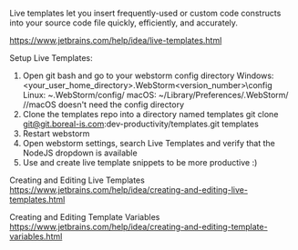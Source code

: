 Live templates let you insert frequently-used or custom code constructs into your source code file quickly, efficiently, and accurately.

https://www.jetbrains.com/help/idea/live-templates.html

Setup Live Templates:

1. Open git bash and go to your webstorm config directory
	Windows: <your_user_home_directory>\.WebStorm<version_number>\config\
	Linux: ~.WebStorm<version>/config/
	macOS: ~/Library/Preferences/.WebStorm<version>/      //macOS doesn't need the config directory
2. Clone the templates repo into a directory named templates
	git clone git@git.boreal-is.com:dev-productivity/templates.git templates
3. Restart webstorm
4. Open webstorm settings, search Live Templates and verify that the NodeJS dropdown is available
5. Use and create live template snippets to be more productive :)


Creating and Editing Live Templates
	https://www.jetbrains.com/help/idea/creating-and-editing-live-templates.html

Creating and Editing Template Variables
	https://www.jetbrains.com/help/idea/creating-and-editing-template-variables.html